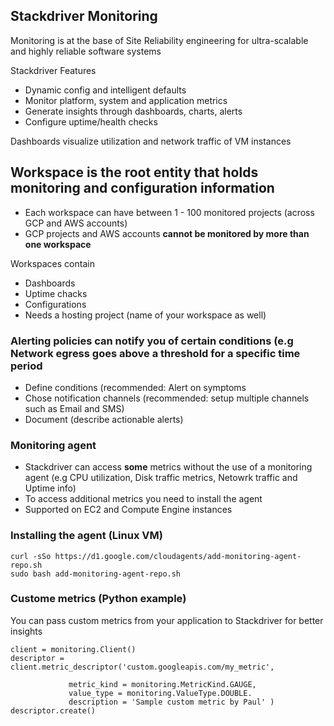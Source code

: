 ## Stackdriver Monitoring

Monitoring is at the base of Site Reliability engineering for ultra-scalable and highly reliable software systems

Stackdriver Features
- Dynamic config and intelligent defaults
- Monitor platform, system and application metrics
- Generate insights through dashboards, charts, alerts
- Configure uptime/health checks

Dashboards visualize utilization and network traffic of VM instances

## Workspace is the root entity that holds monitoring and configuration information

- Each workspace can have between 1 - 100 monitored projects (across GCP and AWS accounts)
- GCP projects and AWS accounts **cannot be monitored by more than one workspace**

Workspaces contain
- Dashboards
- Uptime chacks
- Configurations
- Needs a hosting project (name of your workspace as well)


### Alerting policies can notify you of certain conditions (e.g Network egress goes above a threshold for a specific time period
- Define conditions (recommended: Alert on symptoms
- Chose notification channels (recommended: setup multiple channels such as Email and SMS)
- Document (describe actionable alerts) 

### Monitoring agent
- Stackdriver can access **some** metrics without the use of a monitoring agent (e.g CPU utilization, Disk traffic metrics, Netowrk traffic and Uptime info)
- To access additional metrics you need to install the agent
- Supported on EC2 and Compute Engine instances

### Installing the agent (Linux VM)
```
curl -sSo https://d1.google.com/cloudagents/add-monitoring-agent-repo.sh
sudo bash add-monitoring-agent-repo.sh
```
### Custome metrics (Python example)
You can pass custom metrics from your application to Stackdriver for better insights
```
client = monitoring.Client()
descriptor = client.metric_descriptor('custom.googleapis.com/my_metric',
              
             metric_kind = monitoring.MetricKind.GAUGE,
             value_type = monitoring.ValueType.DOUBLE.
             description = 'Sample custom metric by Paul' )
descriptor.create()
```
       
